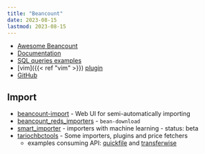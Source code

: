 ```yaml
---
title: "Beancount"
date: 2023-08-15
lastmod: 2023-08-15
---
```

- [Awesome Beancount](https://awesome-beancount.com/)
- [Documentation](https://beancount.github.io/docs/)
- [SQL queries examples](http://aumayr.github.io/beancount-sql-queries/)
- [vim]({{< ref "vim" >}}) [plugin](https://github.com/nathangrigg/vim-beancount)
- [GitHub](https://github.com/beancount/beancount)


## Import
- [beancount-import](https://github.com/jbms/beancount-import) - Web UI for semi-automatically importing
- [beancount_reds_importers](https://github.com/redstreet/beancount_reds_importers) - `bean-download`
- [smart_importer](https://github.com/beancount/smart_importer) - importers with machine learning - status: beta
- [tariochbctools](https://github.com/tarioch/beancounttools) - Some importers, plugins and price fetchers
  * examples consuming API: [quickfile](https://github.com/tarioch/beancounttools/blob/master/src/tariochbctools/importers/quickfile/importer.py) and [transferwise](https://github.com/tarioch/beancounttools/blob/master/src/tariochbctools/importers/transferwise/importer.py)

